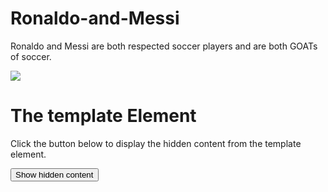 # Ronaldo-and-Messi
Ronaldo and Messi are both respected soccer players and are both GOATs of soccer.
<body> 
<img src="https://images.hola.com/us/images/027a-167b21aec371-35f735bf18e8-1000/vertical-1150/cristiano-y-messi.png" />
</body>
<!DOCTYPE html>
<html>
<body>

<h1>The template Element</h1>

<p>Click the button below to display the hidden content from the template element.</p>

<button onclick="showContent()">Show hidden content</button>

<template>
  <h2>Flower</h2>
  <img src="img_white_flower.jpg" width="214" height="204">
</template>

<script>
function showContent() {
  let temp = document.getElementsByTagName("template")[0];
  let clon = temp.content.cloneNode(true);
  document.body.appendChild(clon);
}
</script>

</body>
</html>
